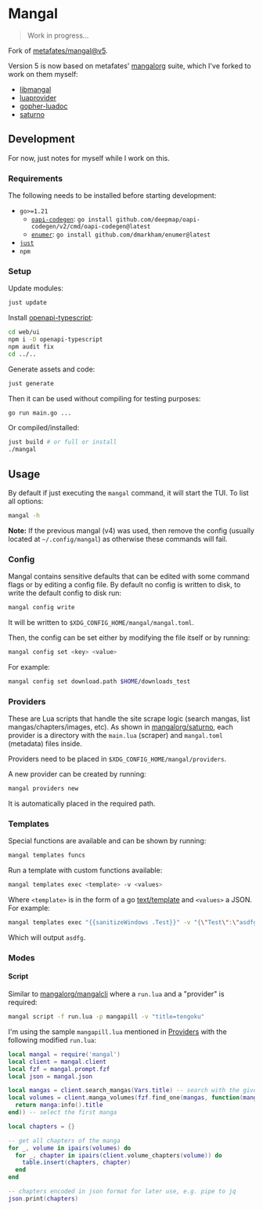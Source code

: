 # Mangal

> Work in progress...

Fork of [metafates/mangal@v5](https://github.com/metafates/mangal/tree/v5).

Version 5 is now based on metafates' [mangalorg](https://github.com/mangalorg) suite, which I've forked to work on them myself:

- [libmangal](https://github.com/luevano/libmangal)
- [luaprovider](https://github.com/luevano/luaprovider)
- [gopher-luadoc](https://github.com/luevano/gopher-luadoc)
- [saturno](https://github.com/luevano/saturno)

## Development

For now, just notes for myself while I work on this.

### Requirements

The following needs to be installed before starting development:

- `go>=1.21`
  - [`oapi-codegen`](https://github.com/deepmap/oapi-codegen): `go install github.com/deepmap/oapi-codegen/v2/cmd/oapi-codegen@latest`
  - [`enumer`](https://github.com/dmarkham/enumer): `go install github.com/dmarkham/enumer@latest`
- [`just`](https://github.com/casey/just)
- `npm`

### Setup

Update modules:

```sh
just update
```

Install [openapi-typescript](https://www.npmjs.com/package/openapi-typescript):

```sh
cd web/ui
npm i -D openapi-typescript
npm audit fix
cd ../..
```

Generate assets and code:

```sh
just generate
```

Then it can be used without compiling for testing purposes:

```sh
go run main.go ...
```

Or compiled/installed:

```sh
just build # or full or install
./mangal
```

## Usage

By default if just executing the `mangal` command, it will start the TUI. To list all options:

```sh
mangal -h
```

**Note:** If the previous mangal (v4) was used, then remove the config (usually located at `~/.config/mangal`) as otherwise these commands will fail.

### Config

Mangal contains sensitive defaults that can be edited with some command flags or by editing a config file. By default no config is written to disk, to write the default config to disk run:

```sh
mangal config write
```

It will be written to `$XDG_CONFIG_HOME/mangal/mangal.toml`.

Then, the config can be set either by modifying the file itself or by running:

```sh
mangal config set <key> <value>
```

For example:

```sh
mangal config set download.path $HOME/downloads_test
```

### Providers

These are Lua scripts that handle the site scrape logic (search mangas, list mangas/chapters/images, etc). As shown in [mangalorg/saturno](/mangalorg/saturno), each provider is a directory with the `main.lua` (scraper) and `mangal.toml` (metadata) files inside.

Providers need to be placed in `$XDG_CONFIG_HOME/mangal/providers`.

A new provider can be created by running:

```sh
mangal providers new
```

It is automatically placed in the required path.

### Templates

Special functions are available and can be shown by running:

```sh
mangal templates funcs
```

Run a template with custom functions available:

```sh
mangal templates exec <template> -v <values>
```

Where `<template>` is in the form of a go [text/template](https://pkg.go.dev/text/template) and `<values>` a JSON. For example:

```sh
mangal templates exec "{{sanitizeWindows .Test}}" -v "{\"Test\":\"asdfg<>:?\"}"
```

Which will output `asdfg`.

### Modes

#### Script

Similar to [mangalorg/mangalcli](https://github.com/mangalorg/mangalcli) where a `run.lua` and a "provider" is required:

```sh
mangal script -f run.lua -p mangapill -v "title=tengoku"
```

I'm using the sample `mangapill.lua` mentioned in [Providers](#providers) with the following modified `run.lua`:

```lua
local mangal = require('mangal')
local client = mangal.client
local fzf = mangal.prompt.fzf
local json = mangal.json

local mangas = client.search_mangas(Vars.title) -- search with the given title
local volumes = client.manga_volumes(fzf.find_one(mangas, function(manga)
  return manga:info().title
end)) -- select the first manga

local chapters = {}

-- get all chapters of the manga
for _, volume in ipairs(volumes) do
  for _, chapter in ipairs(client.volume_chapters(volume)) do
    table.insert(chapters, chapter)
  end
end

-- chapters encoded in json format for later use, e.g. pipe to jq
json.print(chapters)
```
